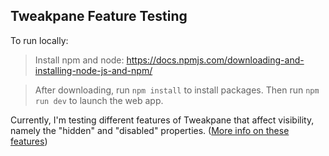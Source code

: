 ## Tweakpane Feature Testing

To run locally:
> Install npm and node: https://docs.npmjs.com/downloading-and-installing-node-js-and-npm/

> After downloading, run ```npm install``` to install packages.
> Then run ```npm run dev``` to launch the web app.

Currently, I'm testing different features of Tweakpane that affect visibility, namely the "hidden" and "disabled" properties. ([More info on these features](https://cocopon.github.io/tweakpane/misc.html#tips))
